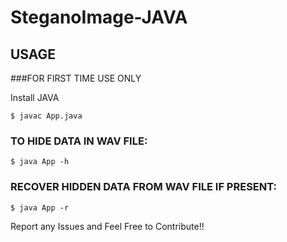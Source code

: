 # SteganoImage-JAVA

## USAGE

###FOR FIRST TIME USE ONLY

Install JAVA

```
$ javac App.java
```

### TO HIDE DATA IN WAV FILE:
```
$ java App -h
```
### RECOVER HIDDEN DATA FROM WAV FILE IF PRESENT:
```
$ java App -r
```

Report any Issues and 
Feel Free to Contribute!! 